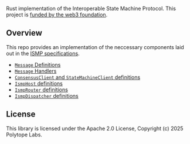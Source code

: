 Rust implementation of the Interoperable State Machine Protocol. This project is [funded by the web3 foundation](https://github.com/w3f/Grants-Program/blob/master/applications/ismp.md).

## Overview

This repo provides an implementation of the neccessary components laid out in the [ISMP specifications](https://docs.hyperbridge.network/protocol/ismp).

- [`Message` Definitions](https://docs.rs/ismp/latest/ismp/messaging/index.html)
- [`Message` Handlers](https://docs.rs/ismp/latest/ismp/handlers/index.html)
- [`ConsensusClient` and `StateMachineClient` definitions](https://docs.rs/ismp/latest/ismp/consensus/index.html)
- [`IsmpHost` definitions](https://docs.rs/ismp/latest/ismp/host/index.html)
- [`IsmpRouter` definitions](https://docs.rs/ismp/latest/ismp/router/index.html)
- [`IsmpDispatcher` definitions](https://docs.rs/ismp/latest/ismp/dispatcher/index.html)

## License

This library is licensed under the Apache 2.0 License, Copyright (c) 2025 Polytope Labs.
